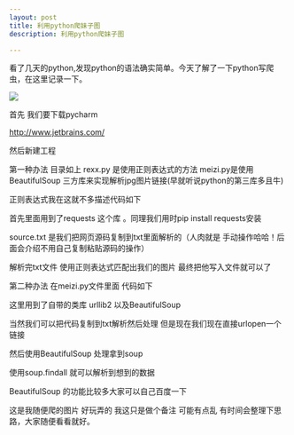 ```yaml
---
layout: post  
title: 利用python爬妹子图
description: 利用python爬妹子图

---
```


看了几天的python,发现python的语法确实简单。今天了解了一下python写爬虫，在这里记录一下。

![](http://upload-images.jianshu.io/upload_images/528373-eaa6d2e24a60031d.png?imageView2/2/w/1240/q/100)

首先 我们要下载pycharm 

http://www.jetbrains.com/

然后新建工程




第一种办法
目录如上 rexx.py 是使用正则表达式的方法  meizi.py是使用BeautifulSoup 三方库来实现解析jpg图片链接(早就听说python的第三库多且牛)

正则表达式我在这就不多描述代码如下


首先里面用到了requests 这个库 。同理我们用时pip install requests安装

source.txt 是我们把网页源码复制到txt里面解析的（人肉就是 手动操作哈哈！后面会介绍不用自己复制粘贴源码的操作）

解析完txt文件 使用正则表达式匹配出我们的图片 最终把他写入文件就可以了

第二种办法
在meizi.py文件里面 代码如下




这里用到了自带的类库 urllib2 以及BeautifulSoup 

当然我们可以把代码复制到txt解析然后处理 但是现在我们现在直接urlopen一个链接

然后使用BeautifulSoup 处理拿到soup

使用soup.findall 就可以解析到想到的数据

BeautifulSoup 的功能比较多大家可以自己百度一下  




这是我随便爬的图片 好玩弄的  我这只是做个备注 可能有点乱 有时间会整理下思路，大家随便看看就好。